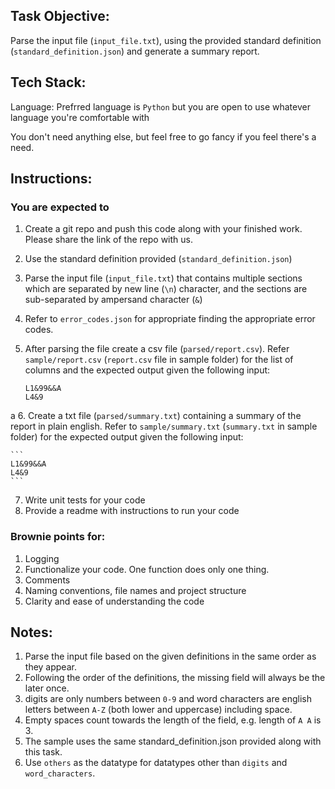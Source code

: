 
## Task Objective:

Parse the input file (`input_file.txt`), using the provided standard definition  (`standard_definition.json`) and generate a summary report.

## Tech Stack:

Language: Prefrred language is `Python` but you are open to use whatever language you're comfortable with 

You don't need anything else, but feel free to go fancy if you feel there's a need. 

## Instructions: 

### You are expected to 

1. Create a git repo and push this code along with your finished work. Please share the link of the repo with us. 
2. Use the standard definition provided (`standard_definition.json`)
3. Parse the input file (`input_file.txt`) that contains multiple sections which are separated by new line (`\n`) character, and the sections are sub-separated by ampersand character (`&`)
4. Refer to `error_codes.json` for appropriate finding the appropriate error codes. 
5. After parsing the file create a csv file (`parsed/report.csv`). Refer `sample/report.csv` (`report.csv` file in sample folder) for the list of columns and the expected output given the following input:

	```
	L1&99&&A
	L4&9
	```
a
6. Create a txt file (`parsed/summary.txt`) containing a summary of the report in plain english. Refer to `sample/summary.txt` (`summary.txt` in sample folder) for the expected output given the following input: 

	```
	L1&99&&A
	L4&9
	```

7. Write unit tests for your code 
8. Provide a readme with instructions to run your code 

### Brownie points for:
1. Logging 
2. Functionalize your code. One function does only one thing. 
3. Comments 
4. Naming conventions, file names and project structure
5. Clarity and ease of understanding the code

## Notes: 

1. Parse the input file based on the given definitions in the same order as they appear.  
2. Following the order of the definitions, the missing field will always be the later once. 
3. digits are only numbers between `0-9` and word characters are english letters between `A-Z` (both lower and uppercase) including space.
4. Empty spaces count towards the length of the field, e.g. length of `A A` is 3. 
5. The sample uses the same standard_definition.json provided along with this task.
6. Use `others` as the datatype for datatypes other than `digits` and `word_characters`. 
